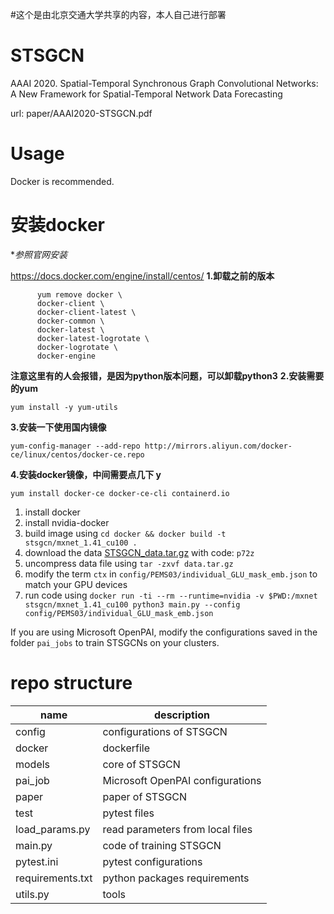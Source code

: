 #这个是由北京交通大学共享的内容，本人自己进行部署
# STSGCN
AAAI 2020. Spatial-Temporal Synchronous Graph Convolutional Networks: A New Framework for Spatial-Temporal Network Data Forecasting

url: paper/AAAI2020-STSGCN.pdf

# Usage

Docker is recommended.
# 安装docker
**参照官网安装*

https://docs.docker.com/engine/install/centos/
**1.卸载之前的版本**
```
      yum remove docker \
      docker-client \
      docker-client-latest \
      docker-common \
      docker-latest \
      docker-latest-logrotate \
      docker-logrotate \
      docker-engine
  ```
  **注意这里有的人会报错，是因为python版本问题，可以卸载python3**
  **2.安装需要的yum**
  ```
  yum install -y yum-utils
  ```
  **3.安装一下使用国内镜像**
  ```
  yum-config-manager --add-repo http://mirrors.aliyun.com/docker-ce/linux/centos/docker-ce.repo
  ```
  **4.安装docker镜像，中间需要点几下 y**
  ```
  yum install docker-ce docker-ce-cli containerd.io
  ```
1. install docker
2. install nvidia-docker
3. build image using `cd docker && docker build -t stsgcn/mxnet_1.41_cu100 .`
4. download the data [STSGCN_data.tar.gz](https://pan.baidu.com/s/1ZPIiOM__r1TRlmY4YGlolw) with code: `p72z`
5. uncompress data file using `tar -zxvf data.tar.gz`
6. modify the term `ctx` in `config/PEMS03/individual_GLU_mask_emb.json` to match your GPU devices
7. run code using `docker run -ti --rm --runtime=nvidia -v $PWD:/mxnet stsgcn/mxnet_1.41_cu100 python3 main.py --config config/PEMS03/individual_GLU_mask_emb.json`

If you are using Microsoft OpenPAI, modify the configurations saved in the folder `pai_jobs` to train STSGCNs on your clusters.

# repo structure
name|description
-|-
config|configurations of STSGCN
docker|dockerfile
models|core of STSGCN
pai_job|Microsoft OpenPAI configurations
paper|paper of STSGCN
test|pytest files
load_params.py|read parameters from local files
main.py|code of training STSGCN
pytest.ini|pytest configurations
requirements.txt|python packages requirements
utils.py|tools
